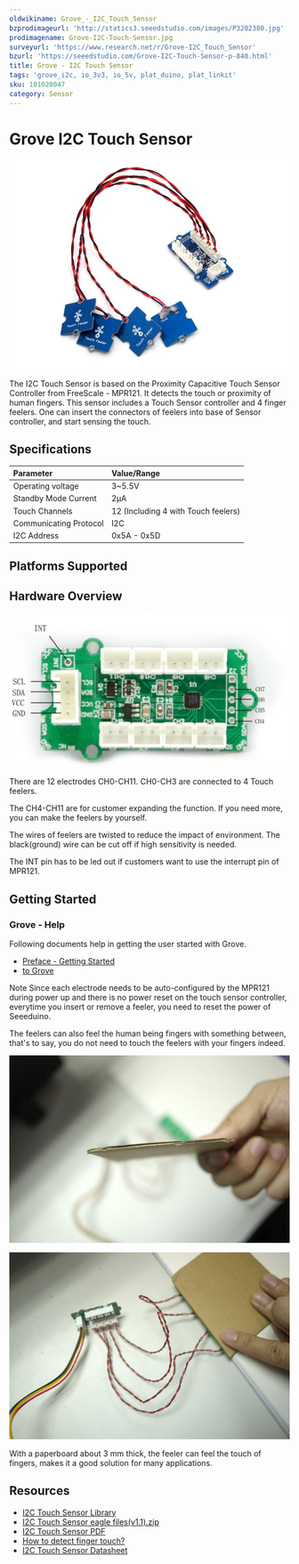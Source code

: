 ```yaml
---
oldwikiname: Grove_-_I2C_Touch_Sensor
bzprodimageurl: 'http://statics3.seeedstudio.com/images/P3202380.jpg'
prodimagename: Grove-I2C-Touch-Sensor.jpg
surveyurl: 'https://www.research.net/r/Grove-I2C_Touch_Sensor'
bzurl: 'https://seeedstudio.com/Grove-I2C-Touch-Sensor-p-840.html'
title: Grove - I2C Touch Sensor
tags: 'grove_i2c, io_3v3, io_5v, plat_duino, plat_linkit'
sku: 101020047
category: Sensor
---
```


# Grove I2C Touch Sensor

![](https://raw.githubusercontent.com/SeeedDocument/Grove-I2C_Touch_Sensor/master/img/Grove-I2C-Touch-Sensor.jpg)

The I2C Touch Sensor is based on the Proximity Capacitive Touch Sensor Controller from FreeScale - MPR121. It detects the touch or proximity of human fingers. This sensor includes a Touch Sensor controller and 4 finger feelers. One can insert the connectors of feelers into base of Sensor controller, and start sensing the touch.

## Specifications

| Parameter | Value/Range |
| :--- | :--- |
| Operating voltage | 3~5.5V |
| Standby Mode Current | 2μA |
| Touch Channels | 12 \(Including 4 with Touch feelers\) |
| Communicating Protocol | I2C |
| I2C Address | 0x5A - 0x5D |

## Platforms Supported

## Hardware Overview

![](https://raw.githubusercontent.com/SeeedDocument/Grove-I2C_Touch_Sensor/master/img/DSC_0030.png)

There are 12 electrodes CH0-CH11. CH0-CH3 are connected to 4 Touch feelers.

The CH4-CH11 are for customer expanding the function. If you need more, you can make the feelers by yourself.

The wires of feelers are twisted to reduce the impact of environment. The black\(ground\) wire can be cut off if high sensitivity is needed.

The INT pin has to be led out if customers want to use the interrupt pin of MPR121.

## Getting Started

### **Grove - Help**

Following documents help in getting the user started with Grove.

* [Preface - Getting Started](http://www.seeedstudio.com/document/pdf/Preface.pdf)
* [to Grove](http://www.seeedstudio.com/document/pdf/Introduction%20to%20Grove.pdf)

Note Since each electrode needs to be auto-configured by the MPR121 during power up and there is no power reset on the touch sensor controller, everytime you insert or remove a feeler, you need to reset the power of Seeeduino.

The feelers can also feel the human being fingers with something between, that's to say, you do not need to touch the feelers with your fingers indeed.

![](https://raw.githubusercontent.com/SeeedDocument/Grove-I2C_Touch_Sensor/master/img/DSC_0026.jpg)

![](https://raw.githubusercontent.com/SeeedDocument/Grove-I2C_Touch_Sensor/master/img/DSC_0027.jpg)

With a paperboard about 3 mm thick, the feeler can feel the touch of fingers, makes it a good solution for many applications.

## Resources

* [I2C Touch Sensor Library](https://github.com/Seeed-Studio/Grove_I2C_Touch_Sensor)
* [I2C Touch Sensor eagle files\(v1.1\).zip](https://raw.githubusercontent.com/SeeedDocument/Grove-I2C_Touch_Sensor/master/res/I2C_Touch_Sensor_eagle_files-v1.1-.zip)
* [I2C Touch Sensor PDF](https://raw.githubusercontent.com/SeeedDocument/Grove-I2C_Touch_Sensor/master/res/Grove-I2C_Color_sensor_v1.2.pdf)
* [How to detect finger touch?](/How_to_detect_finger_touch?)
* [I2C Touch Sensor Datasheet](https://raw.githubusercontent.com/SeeedDocument/Grove-I2C_Touch_Sensor/master/res/Freescale_Semiconductor;MPR121QR2.pdf)

